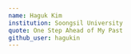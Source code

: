 ```yaml
---
name: Haguk Kim
institution: Soongsil University
quote: One Step Ahead of My Past
github_user: hagukin
---
```

